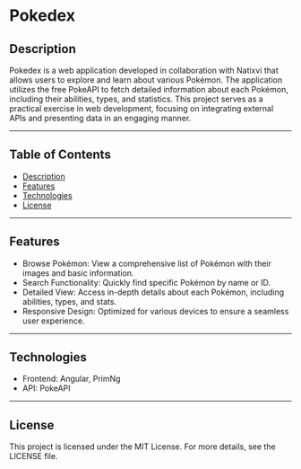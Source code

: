 # Pokedex

## Description
Pokedex is a web application developed in collaboration with Natixvi that allows users to explore and learn about various Pokémon. The application utilizes the free PokeAPI to fetch detailed information about each Pokémon, including their abilities, types, and statistics. This project serves as a practical exercise in web development, focusing on integrating external APIs and presenting data in an engaging manner.

---

## Table of Contents
- [Description](#description)
- [Features](#features)
- [Technologies](#technologies)
- [License](#license)

---

## Features
- Browse Pokémon: View a comprehensive list of Pokémon with their images and basic information.
- Search Functionality: Quickly find specific Pokémon by name or ID.
- Detailed View: Access in-depth details about each Pokémon, including abilities, types, and stats.
- Responsive Design: Optimized for various devices to ensure a seamless user experience.

---

## Technologies
- Frontend: Angular, PrimNg
- API: PokeAPI

---

## License
This project is licensed under the MIT License. For more details, see the LICENSE file.
